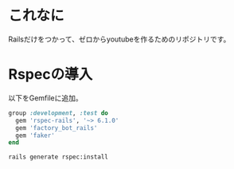 # これなに
Railsだけをつかって、ゼロからyoutubeを作るためのリポジトリです。


# Rspecの導入
以下をGemfileに追加。
```ruby
group :development, :test do
  gem 'rspec-rails', '~> 6.1.0'
  gem 'factory_bot_rails'
  gem 'faker'
end
```

```
rails generate rspec:install
```